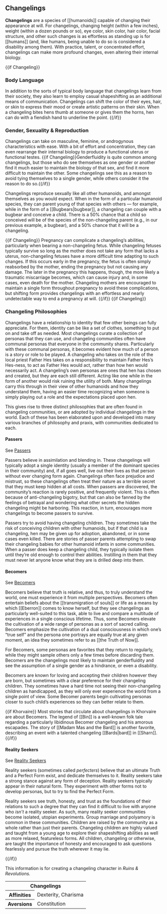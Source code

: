 ## Changelings

**Changelings** are a species of [[humanoids]]
capable of changing their appearance at will.
For changelings, changing height (within a few
inches), weight (within a dozen pounds or so),
eye color, skin color, hair color, facial
structure, and other such changes is as effortless
as standing up is for [[humans]] (and, like
humans, being unable to do so is considered a
disability among them). With practice, talent,
or concentrated effort, changelings can make
more profound changes, even altering their
internal biology.

{{if Changeling}}

### Body Language

In addition to the sorts of typical body language
that changelings learn from their society, they
also learn to employ casual shapeshifting as an
additional means of communication. Changelings
can shift the color of their eyes, hair, or skin
to express their mood or create artistic patterns
on their skin. When a changeling bites hens
thumb at someone or gives them the horns, hen
can do with a fiendish hand to underline the point.
{{/if}}

### Gender, Sexuality & Reproduction

Changelings can take on masculine, feminine,
or androgynous characteristics with ease. With
a bit of effort and concentration, they can even
rearrange their internal biology to produce a
functional uterus or functional testes.
{{if Changeling}}Genderfluidity is quite common
among changelings, but those who do see
themselves as one gender or another find it much
easier to maintain the biology of that sex, and
find it more difficult to maintain the other.
Some changelings see this as a reason to avoid
tying themselves to a single gender, while others
consider it the reason to do so.{{/if}}

Changelings reproduce sexually like all other
humanoids, and amongst themselves as you would
expect. When in the form of a particular humanoid
species, they can parent young of that species
with others — for example, while in the form of
a [[Bugbears|bugbear]], a changeling can couple
with a bugbear and conceive a child. There is a
50% chance that a child so conceived will be of
the species of the non-changeling parent (e.g.,
in our previous example, a bugbear), and a 50%
chance that it will be a changeling.

{{if Changeling}}
Pregnancy can complicate a changeling’s abilities,
particularly when bearing a non-changeling fetus.
While changeling fetuses typically survive so
long as the mother does not take any form that
lacks a uterus, non-changeling fetuses have a
more difficult time adapting to such changes. If
this occurs early in the pregnancy, the fetus is
often simply reabsorbed by the mother, ending the
pregnancy but not causing any damage. The later
in the pregnancy this happens, though, the more
likely a traumatic miscarriage becomes, which
can cause injury and, in some cases, even death
for the mother. Changeling mothers are encouraged
to maintain a single form throughout pregnancy
to avoid these complications, but shifting form
provides changelings with an effortless and
nearly undetectable way to end a pregnancy at
will.
{{/if}}
{{if Changeling}}

### Changeling Philosophies

Changelings have a relationship to identity that
few other beings can fully appreciate. For them,
identity can be like a set of clothes, something
to put on and take off as needed. Most changelings
curate a collection of personas that they can
use, and changeling communities often have
communal personas that everyone in the community
shares. Particularly with these communal personas,
it becomes evident how much of a person is a
story or role to be played. A changeling who
takes on the role of the local priest Father Hes
takes on a responsibility to maintain Father Hes’s
Hes-ness, to act as Father Hes would act, rather
than how hen would necessarily act. A changeling’s
own personas are ones that hen has chosen and
created, but they are each still different.
Acting like one while in the form of another
would risk ruining the utility of both. Many
changelings carry this through in their view of
other humanoids and how they understand them,
having an easier time recognizing when someone is
simply playing out a role and the expectations
placed upon hen.

This gives rise to three distinct philosophies
that are often found in changeling communities,
or are adopted by individual changelings in the
world. Each of these has been elaborated upon and
developed into many various branches of philosophy
and praxis, with communities dedicated to each.

#### Passers

<p class="main">See <a href="/passers">Passers</a></p>

Passers believe in assimilation and blending in.
These changelings will typically adopt a single
identity (usually a member of the dominant
species in their community) and, if all goes well,
live out their lives as that person without ever
changing form again. Changelings often face
prejudice and mistrust, so these changelings
often treat their nature as a terrible secret
that they must keep hidden at all costs. When
passers are discovered, the community’s reaction
is rarely positive, and frequently violent. This
is often because of anti-changeling bigotry, but
that can also be fanned by the feelings of
betrayal and wondering what other secrets the
hidden changeling might be harboring. This
reaction, in turn, encourages more changelings
to become passers to survive.

Passers try to avoid having changeling children.
They sometimes take the risk of conceiving
children with other humanoids, but if that child
is a changeling, hen may be given up for adoption,
abandoned, or in some cases even killed. There
are stories of passer parents attempting to swap
their changeling babies for other humanoid infants
in some communities. When a passer does keep a
changeling child, they typically isolate them
until they’re old enough to control their
abilities. Instilling in them that they must
never let anyone know what they are is drilled
deep into them.

#### Becomers

<p class="main">See <a href="/becomers">Becomers</a></p>

Becomers believe that truth is relative, and thus,
to truly understand the world, one must experience
it from multiple perspectives. Becomers often
entertain beliefs about the [[transmigration of souls]]
or life as a means by which [[Eberron]] comes to
know herself, but they see changelings as
particularly well-suited to this task, able to
live and compare a multitude of experiences in a
single conscious lifetime. Thus, some Becomers
elevate the cultivation of a wide range of
personas as a sort of sacred calling. Becomers
emphasize the cultivation of a dual consciousness
in which one’s “true self” and the persona one
portrays are equally true at any given moment,
an idea they sometimes refer to as
[[the Truth of Now]].

For Becomers, some personas are favorites that
they return to regularly, while they might sample
others only a few times before discarding them.
Becomers are the changelings most likely to
maintain genderfluidity and see the assumption of
a single gender as a hindrance, or even a
disability.

Becomers are known for loving and accepting their
children however they are born, but sometimes
with a clear preference for their changeling
children. They sometimes have a hard time not
seeing their non-changeling children as
handicapped, as they will only ever experience
the world from a single point of view. Some
Becomer parents begin cultivating personas
closer to such child’s experiences so they can
better relate to them.

{{if Khorvaire}}
Most stories that circulate about changelings
in Khorvaire are about Becomers. The legend of
[[Bin]] is a well-known folk tale regarding a
particularly libidinous Becomer changeling and
his amorous escapades. The story of
[[Madam Mas and the Bard]] is another favorite,
describing an event with a talented changeling
[[Bards|bard]] in [[Sharn]].
{{/if}}

#### Reality Seekers

<p class="main">See <a href="/reality-seekers">Reality Seekers</a></p>

Reality seekers (sometimes called _perfecters_)
believe that an ultimate Truth and a Perfect Form
exist, and dedicate themselves to it. Reality
seekers take a strong stance against any form
of deception. Reality seekers typically appear
in their natural form. They experiment with
other forms not to develop personas, but to try
to find the Perfect Form.

Reality seekers see truth, honesty, and trust as
the foundations of their relations to such a
degree that they can find it difficult to live
with anyone who _isn’t_ a reality seeker. As such,
many reality seeker communities become isolated,
utopian experiments. Group marriage and
polyamory is common in these communities.
Children are raised by the community as a whole
rather than just their parents. Changeling
children are highly valued and taught from a
young age to explore their shapeshifting abilities
as well as more relaxed, featureless forms. All
children, changeling or otherwise, are taught
the importance of honesty and encouraged to ask
questions fearlessly and pursue the truth wherever
it may lie.

{{/if}}

<section class="rnr">
<p>This information is for creating a changeling
character in <em>Ruins &amp; Revolutions.</em></p>
<table class="rnr-species"><tbody>
<tr><th colspan="2">Changelings</th></tr>
<tr><th>Affinities</th><td>Dexterity, Charisma</td></tr>
<tr><th>Aversions</th><td>Constitution</td></tr>
</tbody></table>
</section>